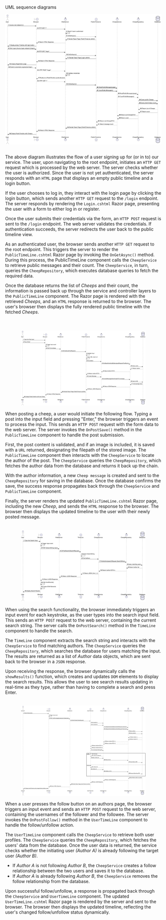 <!-- With a UML sequence diagram, illustrate the flow of messages and data through your Chirp! application. Start with an HTTP request that is send by an unauthorized user to the root endpoint of your application and end with the completely rendered web-page that is returned to the user.

Make sure that your illustration is complete. That is, likely for many of you there will be different kinds of "calls" and responses. Some HTTP calls and responses, some calls and responses in C\# and likely some more. (Note the previous sentence is vague on purpose. I want that you create a complete illustration. -->

UML sequence diagrams

<img src="../../diagrams/SimunsPics/NewUser.png" alt="New User" style="max-width: 100%; height: auto; display: block; margin: auto;">

\
The above diagram illustrates the flow of a user signing up for (or in to) our service. 
The user, upon navigating to the root endpoint, initiates an ``HTTP GET`` request which is processed by the web server. The server checks whether the user is authorized. 
Since the user is not yet authenticated, the server responds with an ``HTML`` page that displays an empty public timeline and a login button.

If the user chooses to log in, they interact with the login page by clicking the login button, which sends another ``HTTP GET`` request to the ``/login`` endpoint. The server responds by rendering the ``Login.cshtml`` Razor page, presenting the user with a form to either log in or register.

Once the user submits their credentials via the form, an ``HTTP POST`` request is sent to the ``/login`` endpoint. The web server validates the credentials. If authentication succeeds, the server redirects the user back to the public timeline view.

As an authenticated user, the browser sends another ``HTTP GET`` request to the root endpoint. This triggers the server to render the ``PublicTimeLine.cshtml`` Razor page by invoking the ``OnGetAsync()`` method. During this process, the PublicTimeLine component calls the ``CheepService`` to retrieve public messages and their count. The ``CheepService``, in turn, queries the ``CheepRepository``, which executes database queries to fetch the required data.

Once the database returns the list of *Cheeps* and their count, the information is passed back up through the service and controller layers to the ``PublicTimeLine`` component. The Razor page is rendered with the retrieved *Cheeps*, and an ``HTML`` response is returned to the browser. The user's browser then displays the fully rendered public timeline with the fetched *Cheeps*.\
\
\
\
<img src="../../diagrams/SimunsPics/_Post.png" alt="Post Cheep" style="max-width: 80%; height: auto; display: block; margin: auto;">
\
When posting a cheep, a user would initiate the following flow.
Typing a post into the input field and pressing "Enter," the browser triggers an event to process the input. This sends an ``HTTP POST`` request with the form data to the web server. The server invokes the ``OnPostSave()`` method in the ``PublicTimeLine`` component to handle the post submission.

First, the post content is validated, and if an image is included, it is saved with a ``URL`` returned, designating the filepath of the stored image. The ``PublicTimeLine`` component then interacts with the ``CheepService`` to locate the author of the post. The ``CheepService`` queries the ``CheepRepository``, which fetches the author data from the database and returns it back up the chain.

With the author information, a new ``Cheep message`` is created and sent to the ``CheepRepository`` for saving in the database. Once the database confirms the save, the success response propagates back through the ``CheepService`` and ``PublicTimeLine`` component.

Finally, the server renders the updated ``PublicTimeLine.cshtml`` Razor page, including the new *Cheep*, and sends the ``HTML`` response to the browser. The browser then displays the updated timeline to the user with their newly posted message.
\
\
\
<img src="../../diagrams/SimunsPics/_Search.png" alt="Search" style="max-width: 80%; height: auto; display: block; margin: auto;">
\
When using the search functionality, the browser immediately triggers an input event for each keystroke, as the user types into the search input field. This sends an ``HTTP POST`` request to the web server, containing the current search string. The server calls the ``OnPostSearch()`` method in the ``TimeLine`` component to handle the search.

The ``TimeLine`` component extracts the search string and interacts with the ``CheepService`` to find matching authors. The ``CheepService`` queries the ``CheepRepository``, which searches the database for users matching the input. The results are returned as a list of *Author* data objects, which are sent back to the browser in a ``JSON`` response.

Upon receiving the response, the browser dynamically calls the ``showResults()`` function, which creates and updates ``DOM`` elements to display the search results. This allows the user to see search results updating in real-time as they type, rather than having to complete a search and press Enter.
\
\
\
<img src="../../diagrams/SimunsPics/_Follow.png" alt="Follow Action" style="max-width: 80%; height: auto;display: block; margin: auto;">
\
When a user presses the follow button on an authors page, the browser triggers an input event and sends an ``HTTP POST`` request to the web server, containing the usernames of the follower and the followee. The server invokes the ``OnPostFollow()`` method in the ``UserTimeLine`` component to handle the follow/unfollow action.

The ``UserTimeLine`` component calls the ``CheepService`` to retrieve both user profiles. The ``CheepService`` queries the ``CheepRepository``, which fetches the users' data from the database. Once the user data is returned, the service checks whether the initiating user *(Author A)* is already following the target user *(Author B)*.
- If *Author A* is not following *Author B*, the ``CheepService`` creates a follow relationship between the two users and saves it to the database.
- If *Author A* is already following *Author B*, the ``CheepService`` removes the follow relationship from the database.

Upon successful follow/unfollow, a response is propagated back through the ``CheepService`` and ``UserTimeLine`` component. The updated ``UserTimeLine.cshtml`` Razor page is rendered by the server and sent to the browser. The browser then displays the updated timeline, reflecting the user's changed follow/unfollow status dynamically.